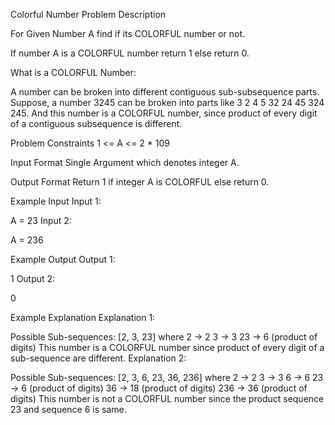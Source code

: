 Colorful Number
Problem Description

For Given Number A find if its COLORFUL number or not.

If number A is a COLORFUL number return 1 else return 0.

What is a COLORFUL Number:

A number can be broken into different contiguous sub-subsequence parts.
Suppose, a number 3245 can be broken into parts like 3 2 4 5 32 24 45 324 245.
And this number is a COLORFUL number, since product of every digit of a contiguous subsequence is different.


Problem Constraints
1 <= A <= 2 * 109



Input Format
Single Argument which denotes integer A.



Output Format
Return 1 if integer A is COLORFUL else return 0.



Example Input
Input 1:

A = 23
Input 2:

A = 236


Example Output
Output 1:

1
Output 2:

0


Example Explanation
Explanation 1:

Possible Sub-sequences: [2, 3, 23] where
2 -> 2
3 -> 3
23 -> 6  (product of digits)
This number is a COLORFUL number since product of every digit of a sub-sequence are different.
Explanation 2:

Possible Sub-sequences: [2, 3, 6, 23, 36, 236] where
2 -> 2
3 -> 3
6 -> 6
23 -> 6  (product of digits)
36 -> 18  (product of digits)
236 -> 36  (product of digits)
This number is not a COLORFUL number since the product sequence 23  and sequence 6 is same. 